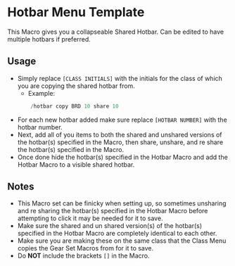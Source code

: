 # Hotbar Menu Template

This Macro gives you a collapseable Shared Hotbar. Can be edited to have multiple hotbars if preferred.

## Usage

 - Simply replace `[CLASS INITIALS]` with the initials for the class of which you are copying the shared hotbar from.
    - Example:
    ```cs
        /hotbar copy BRD 10 share 10
    ```
 - For each new hotbar added make sure replace `[HOTBAR NUMBER]` with the hotbar number.
 - Next, add all of you items to both the shared and unshared versions of the hotbar(s) specified in the Macro, then share, unshare, and re share the hotbar(s) specified in the Macro.
 - Once done hide the hotbar(s) specified in the Hotbar Macro and add the Hotbar Macro to a visible shared hotbar.

## Notes

 - This Macro set can be finicky when setting up, so sometimes unsharing and re sharing the hotbar(s) specified in the Hotbar Macro before attempting to click it may be needed for it to save.
 - Make sure the shared and un shared version(s) of the hotbar(s) specified in the Hotbar Macro are completely identical to each other.
 - Make sure you are making these on the same class that the Class Menu copies the Gear Set Macros from for it to save.
 - Do **NOT** include the brackets `[]` in the Macro.